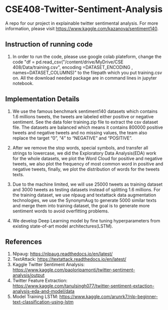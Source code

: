 # CSE408-Twitter-Sentiment-Analysis

A repo for our project in explainable twitter sentimental analysis. For more information, please visit https://www.kaggle.com/kazanova/sentiment140.

## Instruction of running code
  1. In order to run the code, please use google colab plateform, change the code "df = pd.read_csv("/content/drive/MyDrive/CSE 408/Data/training.csv", encoding =DATASET_ENCODING , names=DATASET_COLUMNS)" to the filepath which you put training.csv on. All the download needed package are in command lines in jupyter notebook. 
  
## Implementation Details
  1. We use the famous benchmark sentiment140 datasets which contains 1.6 millions tweets, the tweets are labeled either positive or negative sentiment. See the data foler training.zip file to extract the csv dataset file. The datasets are balanced which means it contains 800000 positive tweets and negative tweets and no missing values, the team also replace the target “0”, “4” to “NEGATIVE” and “POSITIVE”. 
  
  2. After we remove the stop words, special symbols, and transfer all strings to lowercase, we did the Exploratory Data Analysis(EDA) work for the whole datasets, we plot the Word Cloud for positive and negative tweets, we also plot the frequency of most common word in positive and negative tweets, finally, we plot the distribution of words for the tweets texts.
  
  3. Due to the machine limited, we will use 25000 tweets as training dataset and 3000 tweets as testing datasets instead of splitting 1.6 millions. For the training dataset, we use nlpaug and textattack data augmentation technologies, we use the SynonymAug to generate 5000 similar texts and merge them into training dataset, the goal is to generate more sentiment words to avoid overfitting problems.
 
  4. We develop Deep Learning model by fine tuning hyperparameters from existing state-of-art model architectures(LSTM).
  
## References
  1. Nlpaug: https://nlpaug.readthedocs.io/en/latest/
  2. TextAttack: https://textattack.readthedocs.io/en/latest/
  3. Kaggle Twitter Sentiment Analysis: https://www.kaggle.com/paoloripamonti/twitter-sentiment-analysis/output
  4. Twitter Feature Extraction: https://www.kaggle.com/tanulsingh077/twitter-sentiment-extaction-analysis-eda-and-model/data
  5. Model Training LSTM: https://www.kaggle.com/arunrk7/nlp-beginner-text-classification-using-lstm


